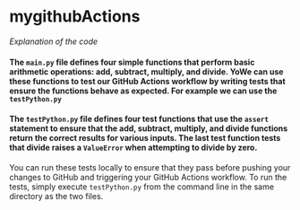 # mygithubActions 
*Explanation of the code*
#### The `main.py` file defines four simple functions that perform basic arithmetic operations: add, subtract, multiply, and divide. YoWe can use these functions to test our GitHub Actions workflow by writing tests that ensure the functions behave as expected. For example we can use the `testPython.py`
#### The `testPython.py` file defines four test functions that use the `assert` statement to ensure that the add, subtract, multiply, and divide functions return the correct results for various inputs. The last test function tests that divide raises a `ValueError` when attempting to divide by zero.
You can run these tests locally to ensure that they pass before pushing your changes to GitHub and triggering your GitHub Actions workflow. To run the tests, simply execute `testPython.py` from the command line in the same directory as the two files.
